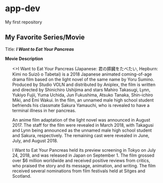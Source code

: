 # app-dev
My first repository
## **My Favorite Series/Movie**

Title: ***I Want to Eat Your Pancreas***

**Movie Description**<ol>
  
<>I Want to Eat Your Pancreas (Japanese: 君の膵臓をたべたい, Hepburn: Kimi no Suizō o Tabetai) is a 2018 Japanese animated coming-of-age drama film based on the light novel of the same name by Yoru Sumino. Produced by Studio VOLN and distributed by Aniplex, the film is written and directed by Shinichiro Ushijima and stars Mahiro Takasugi, Lynn, Yukiyo Fujii, Yuma Uchida, Jun Fukushima, Atsuko Tanaka, Shin-ichiro Miki, and Emi Wakui. In the film, an unnamed male high school student befriends his classmate Sakura Yamauchi, who is revealed to have a terminal illness in her pancreas.

An anime film adaptation of the light novel was announced in August 2017. The staff for the film were revealed in March 2018, with Takagusi and Lynn being announced as the unnamed male high school student and Sakura, respectively. The remaining cast were revealed in June, July, and August 2018.

I Want to Eat Your Pancreas held its preview screening in Tokyo on July 24, 2018, and was released in Japan on September 1. The film grossed over $6 million worldwide and received positive reviews from critics, who praised the story and its message, animation, and writing. The film received several nominations from film festivals held at Sitges and Scotland.</li>
